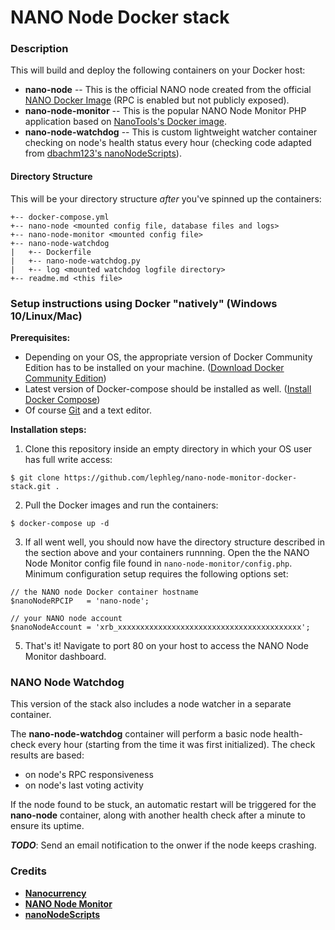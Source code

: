 # NANO Node Docker stack

### **Description**

This will build and deploy the following containers on your Docker host:

* **nano-node** -- This is the official NANO node created from the official [NANO Docker Image](https://hub.docker.com/r/nanocurrency/nano/) (RPC is enabled but not publicly exposed).
* **nano-node-monitor** -- This is the popular NANO Node Monitor PHP application based on [NanoTools's Docker image](https://hub.docker.com/r/nanotools/nanonodemonitor/).
* **nano-node-watchdog** -- This is custom lightweight watcher container checking on node's health status every hour (checking code adapted from [dbachm123's nanoNodeScripts](https://github.com/dbachm123/nanoNodeScripts)).

#### **Directory Structure**

This will be your directory structure _after_ you've spinned up the containers:

```
+-- docker-compose.yml
+-- nano-node <mounted config file, database files and logs>
+-- nano-node-monitor <mounted config file>
+-- nano-node-watchdog
|   +-- Dockerfile
|   +-- nano-node-watchdog.py
|   +-- log <mounted watchdog logfile directory>
+-- readme.md <this file>
```

### **Setup instructions using Docker "natively" (Windows 10/Linux/Mac)**

**Prerequisites:** 

* Depending on your OS, the appropriate version of Docker Community Edition has to be installed on your machine.  ([Download Docker Community Edition](https://www.docker.com/community-edition#/download))
* Latest version of Docker-compose should be installed as well. ([Install Docker Compose](https://docs.docker.com/compose/install/))
* Of course [Git](https://git-scm.com/) and a text editor.

**Installation steps:** 

1. Clone this repository inside an empty directory in which your OS user has full write access:

```
$ git clone https://github.com/lephleg/nano-node-monitor-docker-stack.git .
```

2. Pull the Docker images and run the containers:

```
$ docker-compose up -d
```

3. If all went well, you should now have the directory structure described in the section above and your containers runnning. Open the the NANO Node Monitor config file found in `nano-node-monitor/config.php`. Minimum configuration setup requires the following options set:

```
// the NANO node Docker container hostname
$nanoNodeRPCIP   = 'nano-node';

// your NANO node account
$nanoNodeAccount = 'xrb_xxxxxxxxxxxxxxxxxxxxxxxxxxxxxxxxxxxxxxxxx'; 
```

5. That's it! Navigate to port 80 on your host to access the NANO Node Monitor dashboard.

### **NANO Node Watchdog**

This version of the stack also includes a node watcher in a separate container. 

The **nano-node-watchdog** container will perform a basic node health-check every hour (starting from the time it was first initialized). The check results are based:

* on node's RPC responsiveness 
* on node's last voting activity 

If the node found to be stuck, an automatic restart will be triggered for the **nano-node** container, along with another health check after a minute to ensure its uptime.

_**TODO**_: Send an email notification to the onwer if the node keeps crashing.

### **Credits**

* **[Nanocurrency](https://github.com/nanocurrency/raiblocks)**
* **[NANO Node Monitor](https://github.com/NanoTools/nanoNodeMonitor)**
* **[nanoNodeScripts](https://github.com/dbachm123/nanoNodeScripts)**